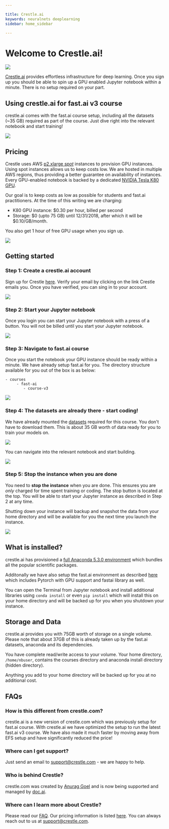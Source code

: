 ```yaml
---

title: Crestle.ai
keywords: neuralnets deeplearning
sidebar: home_sidebar

---
```

# Welcome to Crestle.ai!
![](./images/crestle/landing_page.png)

[Crestle.ai](https://www.crestle.ai/) provides effortless infrastructure for deep learning. Once you sign up you should be able to spin up a GPU enabled Jupyter notebook within a minute. There is no setup required on your part.

## Using crestle.ai for fast.ai v3 course

crestle.ai comes with the fast.ai course setup, including all the datasets (~35 GB) required as part of the course. Just dive right into the relevant notebook and start training!

![](./images/crestle/jupyter_fast_ai_repo.png)

## Pricing

Crestle uses AWS [p2.xlarge _spot_](https://aws.amazon.com/ec2/instance-types/p2/) instances to provision GPU instances. Using spot instances allows us to keep costs low. We are hosted in multiple AWS regions, thus providing a better guarantee on availability of instances.
Every GPU-enabled notebook is backed by a dedicated [NVIDIA Tesla K80 GPU](https://www.nvidia.com/en-us/data-center/tesla-k80/).

Our goal is to keep costs as low as possible for students and fast.ai practitioners. At the time of this writing we are charging:

- K80 GPU instance: $0.30 per hour, billed per second
- Storage: $0 (upto 75 GB) until 12/31/2018, after which it will be $0.10/GB/month.

You also get 1 hour of free GPU usage when you sign up.

![](./images/crestle/pricing.png)

## Getting started

### Step 1: Create a crestle.ai account
Sign up for Crestle [here](https://www.crestle.ai/). Verify your email by clicking on the link Crestle emails you. Once you have verified, you can sing in to your account.

![](./images/crestle/signup.png)

### Step 2: Start your Jupyter notebook
Once you login you can start your Jupyter notebook with a press of a button. You will not be billed until you start your Jupyter notebook.

![](./images/crestle/start_jupyter.png)

### Step 3: Navigate to fast.ai course
Once you start the notebook your GPU instance should be ready within a minute. We have already setup fast.ai for you. The directory structure available for you out of the box is as below:

```
- courses
     - fast-ai
        - course-v3
```

![](./images/crestle/jupyter_fast_ai_repo.png)

### Step 4: The datasets are already there - start coding!

We have already mounted the [datasets](http://course.fast.ai/datasets) required for this course. You don't have to download them. This is about 35 GB worth of data ready for you to train your models on.

![](./images/crestle/datasets.png)

You can navigate into the relevant notebook and start building.

![](./images/crestle/lesson1.png)

### Step 5: Stop the instance when you are done

You need to **stop the instance** when you are done. This ensures you are *only* charged for time spent training or coding. The stop button is located at the top. You will be able to start your Jupyter instance as described in Step 2 at any time.

Shutting down your instance will backup and snapshot the data from your home directory and will be available for you the next time you launch the instance.

![](./images/crestle/stop_jupyter.png)

## What is installed?

crestle.ai has provisioned a [full Anaconda 5.3.0 environment](https://repo.anaconda.com/archive/) which bundles all the popular scientific packages.

Additonally we have also setup the fast.ai environment as described [here](https://github.com/fastai/fastai#conda-install) which includes Pytorch with GPU support and fastai library as well.

You can open the Terminal from Jupyter notebook and install additional libraries using `conda install` or even `pip install` which will install this on your home directory and will be backed up for you when you shutdown your instance.


## Storage and Data

crestle.ai provides you with 75GB worth of storage on a single volume. Please note that about 37GB of this is already taken up by the fast.ai datasets, anaconda and its dependencies.

You have complete read/write access to your volume. Your home directory, `/home/nbuser`, contains the courses directory and anaconda install directory (hidden directory).

Anything you add to your home directory will be backed up for you at no additional cost.


## FAQs

### How is this different from crestle.com?

crestle.ai is a new version of crestle.com which was previously setup for fast.ai course. With crestle.ai we have optimized the setup to run the latest fast.ai v3 course. We have also made it much faster by moving away from EFS setup and have significantly reduced the price!


### Where can I get support?

Just send an email to support@crestle.com - we are happy to help.


### Who is behind Crestle?

crestle.com was created by [Anurag Goel](https://twitter.com/anuraggoel) and is now being supported and managed by [doc.ai](https://doc.ai/).

### Where can I learn more about Crestle?

Please read our [FAQ](https://www.crestle.ai/faq). Our pricing information is listed [here](https://www.crestle.ai/pricing). You can always reach out to us at support@crestle.com.

